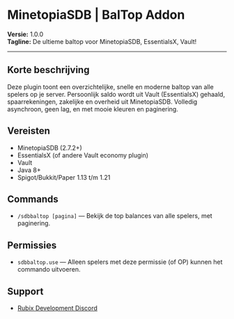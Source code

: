 # MinetopiaSDB | BalTop Addon

**Versie:** 1.0.0  
**Tagline:** De ultieme baltop voor MinetopiaSDB, EssentialsX, Vault!

---

## Korte beschrijving
Deze plugin toont een overzichtelijke, snelle en moderne baltop van alle spelers op je server. Persoonlijk saldo wordt uit Vault (EssentialsX) gehaald, spaarrekeningen, zakelijke en overheid uit MinetopiaSDB. Volledig asynchroon, geen lag, en met mooie kleuren en paginering.

## Vereisten
- MinetopiaSDB (2.7.2+)
- EssentialsX (of andere Vault economy plugin)
- Vault
- Java 8+
- Spigot/Bukkit/Paper 1.13 t/m 1.21

## Commands
- `/sdbbaltop [pagina]` — Bekijk de top balances van alle spelers, met paginering.

## Permissies
- `sdbbaltop.use` — Alleen spelers met deze permissie (of OP) kunnen het commando uitvoeren.

## Support
- [Rubix Development Discord](https://discord.rubixdevelopment.nl/)
